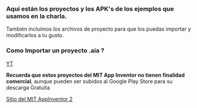 ###  Aquí están los proyectos y los APK's de los ejemplos que usamos en la charla.

También incluímos los archivos de proyecto para que los puedas importar y modificarlos a tu gusto.

### Como Importar un proyecto .aia ? 
[YT](https://www.youtube.com/watch?v=ybgr-UIx1uU) 

**Recuerda que estos proyectos del MIT App Inventor no tienen finalidad comercial**, aunque pueden ser subidos al Google Play Store para su descarga Gratuita

[Sitio del MIT AppInventor 2](http://ai2.appinventor.mit.edu) 
